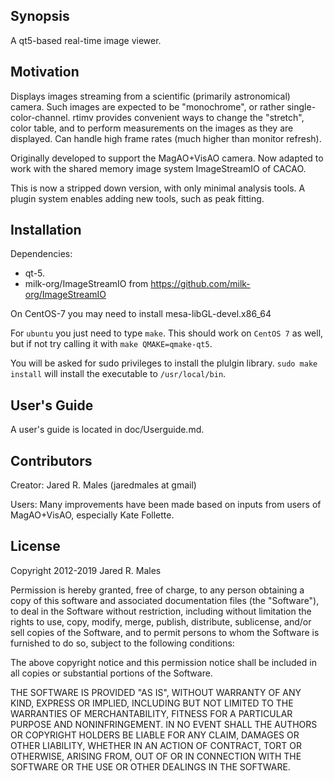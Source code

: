 ## Synopsis

A qt5-based real-time image viewer.

## Motivation

Displays images streaming from a scientific (primarily astronomical) camera.  Such images are expected to be "monochrome", or rather single-color-channel.  rtimv provides convenient ways to change the "stretch", color table, and to perform measurements on the images as they are displayed.  Can handle high frame rates (much higher than monitor refresh).

Originally developed to support the MagAO+VisAO camera.  Now adapted to work with the shared memory image system ImageStreamIO of CACAO.

This is now a stripped down version, with only minimal analysis tools.  A plugin system enables adding new tools, such as peak fitting.

## Installation

Dependencies:
 - qt-5.
 - milk-org/ImageStreamIO from https://github.com/milk-org/ImageStreamIO

On CentOS-7 you may need to install mesa-libGL-devel.x86_64
 
For `ubuntu` you just need to type `make`.  This should work on `CentOS 7` as well, but if not try calling it with `make QMAKE=qmake-qt5`. 

You will be asked for sudo privileges to install the plulgin library.  `sudo make install` will install the executable to `/usr/local/bin`.

## User's Guide

A user's guide is located in doc/Userguide.md.


## Contributors

Creator: Jared R. Males (jaredmales at gmail)

Users: Many improvements have been made based on inputs from users of MagAO+VisAO, especially Kate Follette.

## License

Copyright 2012-2019 Jared R. Males

Permission is hereby granted, free of charge, to any person obtaining a copy of this software and associated documentation files (the "Software"), to deal in the Software without restriction, including without limitation the rights to use, copy, modify, merge, publish, distribute, sublicense, and/or sell copies of the Software, and to permit persons to whom the Software is furnished to do so, subject to the following conditions:

The above copyright notice and this permission notice shall be included in all copies or substantial portions of the Software.

THE SOFTWARE IS PROVIDED "AS IS", WITHOUT WARRANTY OF ANY KIND, EXPRESS OR IMPLIED, INCLUDING BUT NOT LIMITED TO THE WARRANTIES OF MERCHANTABILITY, FITNESS FOR A PARTICULAR PURPOSE AND NONINFRINGEMENT. IN NO EVENT SHALL THE AUTHORS OR COPYRIGHT HOLDERS BE LIABLE FOR ANY CLAIM, DAMAGES OR OTHER LIABILITY, WHETHER IN AN ACTION OF CONTRACT, TORT OR OTHERWISE, ARISING FROM, OUT OF OR IN CONNECTION WITH THE SOFTWARE OR THE USE OR OTHER DEALINGS IN THE SOFTWARE.
